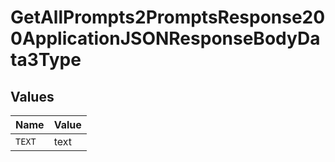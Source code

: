 # GetAllPrompts2PromptsResponse200ApplicationJSONResponseBodyData3Type


## Values

| Name   | Value  |
| ------ | ------ |
| `TEXT` | text   |